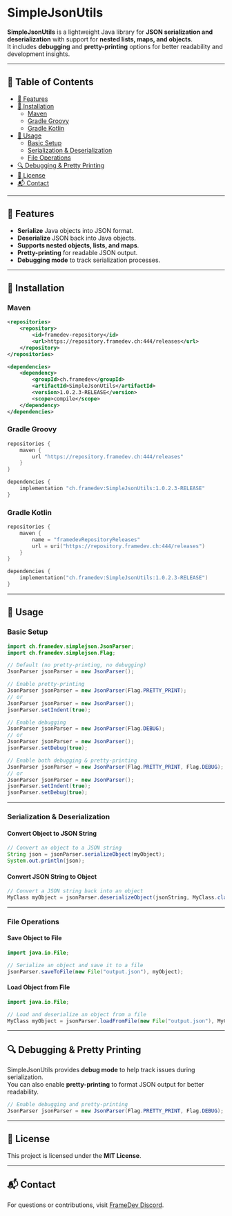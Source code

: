 # SimpleJsonUtils

**SimpleJsonUtils** is a lightweight Java library for **JSON serialization and deserialization** with support for **nested lists, maps, and objects**.  
It includes **debugging** and **pretty-printing** options for better readability and development insights.

---

## 📖 Table of Contents
- [🚀 Features](#-features)
- [📌 Installation](#-installation)
    - [Maven](#maven)
    - [Gradle Groovy](#gradle-groovy)
    - [Gradle Kotlin](#gradle-kotlin)
- [🔧 Usage](#-usage)
    - [Basic Setup](#basic-setup)
    - [Serialization & Deserialization](#serialization--deserialization)
    - [File Operations](#file-operations)
- [🔍 Debugging & Pretty Printing](#-debugging--pretty-printing)
- [📜 License](#-license)
- [📬 Contact](#-contact)

---

## 🚀 Features
- **Serialize** Java objects into JSON format.
- **Deserialize** JSON back into Java objects.
- **Supports nested objects, lists, and maps**.
- **Pretty-printing** for readable JSON output.
- **Debugging mode** to track serialization processes.

---

## 📌 Installation

### **Maven**
```xml
<repositories>
    <repository>
        <id>framedev-repository</id>
        <url>https://repository.framedev.ch:444/releases</url>
    </repository>
</repositories>

<dependencies>
    <dependency>
        <groupId>ch.framedev</groupId>
        <artifactId>SimpleJsonUtils</artifactId>
        <version>1.0.2.3-RELEASE</version>
        <scope>compile</scope>
    </dependency>
</dependencies>
```

### **Gradle Groovy**
```groovy
repositories {
    maven {
        url "https://repository.framedev.ch:444/releases"
    }
}

dependencies {
    implementation "ch.framedev:SimpleJsonUtils:1.0.2.3-RELEASE"
}
```

### **Gradle Kotlin**
```kotlin
repositories {
    maven {
        name = "framedevRepositoryReleases"
        url = uri("https://repository.framedev.ch:444/releases")
    }
}

dependencies {
    implementation("ch.framedev:SimpleJsonUtils:1.0.2.3-RELEASE")
}
```

---

## 🔧 Usage

### **Basic Setup**
```java
import ch.framedev.simplejson.JsonParser;
import ch.framedev.simplejson.Flag;

// Default (no pretty-printing, no debugging)
JsonParser jsonParser = new JsonParser();

// Enable pretty-printing
JsonParser jsonParser = new JsonParser(Flag.PRETTY_PRINT);
// or
JsonParser jsonParser = new JsonParser();
jsonParser.setIndent(true);

// Enable debugging
JsonParser jsonParser = new JsonParser(Flag.DEBUG);
// or
JsonParser jsonParser = new JsonParser();
jsonParser.setDebug(true);

// Enable both debugging & pretty-printing
JsonParser jsonParser = new JsonParser(Flag.PRETTY_PRINT, Flag.DEBUG);
// or
JsonParser jsonParser = new JsonParser();
jsonParser.setIndent(true);
jsonParser.setDebug(true);
```

---

### **Serialization & Deserialization**
#### **Convert Object to JSON String**
```java
// Convert an object to a JSON string
String json = jsonParser.serializeObject(myObject);
System.out.println(json);
```

#### **Convert JSON String to Object**
```java
// Convert a JSON string back into an object
MyClass myObject = jsonParser.deserializeObject(jsonString, MyClass.class);
```

---

### **File Operations**
#### **Save Object to File**
```java
import java.io.File;

// Serialize an object and save it to a file
jsonParser.saveToFile(new File("output.json"), myObject);
```

#### **Load Object from File**
```java
import java.io.File;

// Load and deserialize an object from a file
MyClass myObject = jsonParser.loadFromFile(new File("output.json"), MyClass.class);
```

---

## 🔍 Debugging & Pretty Printing
SimpleJsonUtils provides **debug mode** to help track issues during serialization.  
You can also enable **pretty-printing** to format JSON output for better readability.

```java
// Enable debugging and pretty-printing
JsonParser jsonParser = new JsonParser(Flag.PRETTY_PRINT, Flag.DEBUG);
```

---

## 📜 License
This project is licensed under the **MIT License**.

---

## 📬 Contact
For questions or contributions, visit [FrameDev Discord](https://discord.gg/BCGz53AQ4M).
